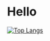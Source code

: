 # Hello
[![Top Langs](https://github-readme-stats.vercel.app/api/top-langs/?username=SnowballSH&show_icons=true&theme=buefy&layout=compact&langs_count=8&hide=C&exclude_repo=Rustfish)](https://github.com/SnowballSH/)

